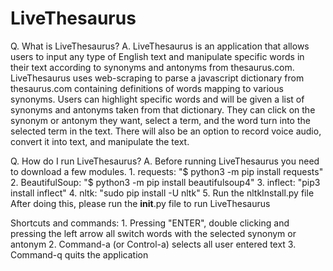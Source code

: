 # LiveThesaurus

Q. What is LiveThesaurus?
A. LiveThesaurus is an application that allows users to input any type of English text and manipulate specific words in their text according to synonyms and antonyms from thesaurus.com. LiveThesaurus uses web-scraping to parse a javascript dictionary from thesaurus.com containing definitions of words mapping to various synonyms. Users can highlight specific words and will be given a list of synonyms and antonyms taken from that dictionary. They can click on the synonym or antonym they want, select a term, and the word turn into the selected term in the text. There will also be an option to record voice audio, convert it into text, and manipulate the text. 

Q. How do I run LiveThesaurus?
A. Before running LiveThesaurus you need to download a few modules. 
	1. requests: "$ python3 -m pip install requests"
	2. BeautifulSoup: "$ python3 -m pip install beautifulsoup4"
	3. inflect: "pip3 install inflect"
	4. nltk: "sudo pip install -U nltk"
	5. Run the nltkInstall.py file
After doing this, please run the __init__.py file to run LiveThesaurus

Shortcuts and commands:
	1. Pressing "ENTER", double clicking and pressing the left arrow all switch words with the selected synonym or antonym
	2. Command-a (or Control-a) selects all user entered text
	3. Command-q quits the application
